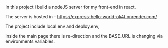 In this project i build a nodeJS server for my front-end in react.

The server is hosted in - https://express-hello-world-ok4t.onrender.com/

The project include local.env and deploy.env,

inside the main page there is re-direction and the BASE_URL is changing via environments variables.

